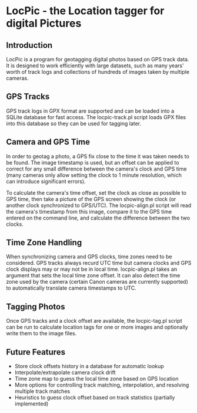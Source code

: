 LocPic - the Location tagger for digital Pictures
=================================================

Introduction
------------

LocPic is a program for geotagging digital photos based on GPS track
data. It is designed to work efficiently with large datasets, such as
many years' worth of track logs and collections of hundreds of images
taken by multiple cameras.

GPS Tracks
----------

GPS track logs in GPX format are supported and can be loaded into a
SQLite database for fast access. The locpic-track.pl script loads GPX
files into this database so they can be used for tagging later.

Camera and GPS Time
-------------------

In order to geotag a photo, a GPS fix close to the time it was taken
needs to be found. The image timestamp is used, but an offset can be
applied to correct for any small difference between the camera's clock
and GPS time (many cameras only allow setting the clock to 1 minute
resolution, which can introduce significant errors).

To calculate the camera's time offset, set the clock as close as
possible to GPS time, then take a picture of the GPS screen showing
the clock (or another clock synchronized to GPS/UTC). The
locpic-align.pl script will read the camera's timestamp from this
image, compare it to the GPS time entered on the command line, and
calculate the difference between the two clocks.

Time Zone Handling
------------------

When synchronizing camera and GPS clocks, time zones need to be
considered. GPS tracks always recurd UTC time but camera clocks and
GPS clock displays may or may not be in local time. locpic-align.pl
takes an argument that sets the local time zone offset. It can also
detect the time zone used by the camera (certain Canon cameras are
currently supported) to automatically translate camera timestamps to
UTC.

Tagging Photos
--------------

Once GPS tracks and a clock offset are available, the locpic-tag.pl
script can be run to calculate location tags for one or more images
and optionally write them to the image files.

Future Features
---------------

 * Store clock offsets history in a database for automatic lookup
 * Interpolate/extrapolate camera clock drift
 * Time zone map to guess the local time zone based on GPS location
 * More options for controlling track matching, interpolation, and
   resolving multiple track matches
 * Heuristics to guess clock offset based on track statistics
   (partially implemented)

